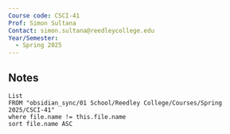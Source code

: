 ```yaml
---
Course code: CSCI-41
Prof: Simon Sultana
Contact: simon.sultana@reedleycollege.edu
Year/Semester:
  - Spring 2025
---
```

## Notes
```dataview
List
FROM "obsidian_sync/01 School/Reedley College/Courses/Spring 2025/CSCI-41"
where file.name != this.file.name
sort file.name ASC
```


